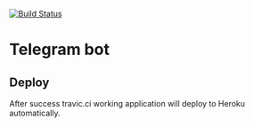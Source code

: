 [![Build Status](https://travis-ci.com/Tsypaev/t-bot.svg?branch=master)](https://travis-ci.com/Tsypaev/t-bot)
# Telegram bot

## Deploy
After success travic.ci working application will deploy to Heroku automatically.